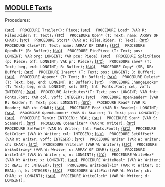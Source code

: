 
## [MODULE Texts](https://github.com/io-core/Edit/blob/main/Texts.Mod)

Procedures:

[(src)](https://github.com/io-core/Edit/blob/main/Texts.Mod#L81) `  PROCEDURE Trailer(): Piece;`
[(src)](https://github.com/io-core/Edit/blob/main/Texts.Mod#L87) `  PROCEDURE Load* (VAR R: Files.Rider; T: Text);`
[(src)](https://github.com/io-core/Edit/blob/main/Texts.Mod#L113) `  PROCEDURE Open* (T: Text; name: ARRAY OF CHAR);`
[(src)](https://github.com/io-core/Edit/blob/main/Texts.Mod#L131) `  PROCEDURE Store* (VAR W: Files.Rider; T: Text);`
[(src)](https://github.com/io-core/Edit/blob/main/Texts.Mod#L165) `  PROCEDURE Close*(T: Text; name: ARRAY OF CHAR);`
[(src)](https://github.com/io-core/Edit/blob/main/Texts.Mod#L173) `  PROCEDURE OpenBuf* (B: Buffer);`
[(src)](https://github.com/io-core/Edit/blob/main/Texts.Mod#L178) `  PROCEDURE FindPiece (T: Text; pos: LONGINT; VAR org: LONGINT; VAR pce: Piece);`
[(src)](https://github.com/io-core/Edit/blob/main/Texts.Mod#L190) `  PROCEDURE SplitPiece (p: Piece; off: LONGINT; VAR pr: Piece);`
[(src)](https://github.com/io-core/Edit/blob/main/Texts.Mod#L205) `  PROCEDURE Save* (T: Text; beg, end: LONGINT; B: Buffer);`
[(src)](https://github.com/io-core/Edit/blob/main/Texts.Mod#L223) `  PROCEDURE Copy* (SB, DB: Buffer);`
[(src)](https://github.com/io-core/Edit/blob/main/Texts.Mod#L232) `  PROCEDURE Insert* (T: Text; pos: LONGINT; B: Buffer);`
[(src)](https://github.com/io-core/Edit/blob/main/Texts.Mod#L251) `  PROCEDURE Append* (T: Text; B: Buffer);`
[(src)](https://github.com/io-core/Edit/blob/main/Texts.Mod#L255) `  PROCEDURE Delete* (T: Text; beg, end: LONGINT; B: Buffer);`
[(src)](https://github.com/io-core/Edit/blob/main/Texts.Mod#L273) `  PROCEDURE ChangeLooks* (T: Text; beg, end: LONGINT; sel: SET; fnt: Fonts.Font; col, voff: INTEGER);`
[(src)](https://github.com/io-core/Edit/blob/main/Texts.Mod#L290) `  PROCEDURE Attributes*(T: Text; pos: LONGINT; VAR fnt: Fonts.Font; VAR col, voff: INTEGER);`
[(src)](https://github.com/io-core/Edit/blob/main/Texts.Mod#L297) `  PROCEDURE OpenReader* (VAR R: Reader; T: Text; pos: LONGINT);`
[(src)](https://github.com/io-core/Edit/blob/main/Texts.Mod#L304) `  PROCEDURE Read* (VAR R: Reader; VAR ch: CHAR);`
[(src)](https://github.com/io-core/Edit/blob/main/Texts.Mod#L315) `  PROCEDURE Pos* (VAR R: Reader): LONGINT;`
[(src)](https://github.com/io-core/Edit/blob/main/Texts.Mod#L321) `  PROCEDURE OpenScanner* (VAR S: Scanner; T: Text; pos: LONGINT);`
[(src)](https://github.com/io-core/Edit/blob/main/Texts.Mod#L329) `  PROCEDURE Ten(n: INTEGER): REAL;`
[(src)](https://github.com/io-core/Edit/blob/main/Texts.Mod#L339) `  PROCEDURE Scan* (VAR S: Scanner);`
[(src)](https://github.com/io-core/Edit/blob/main/Texts.Mod#L406) `  PROCEDURE OpenWriter* (VAR W: Writer);`
[(src)](https://github.com/io-core/Edit/blob/main/Texts.Mod#L412) `  PROCEDURE SetFont* (VAR W: Writer; fnt: Fonts.Font);`
[(src)](https://github.com/io-core/Edit/blob/main/Texts.Mod#L416) `  PROCEDURE SetColor* (VAR W: Writer; col: INTEGER);`
[(src)](https://github.com/io-core/Edit/blob/main/Texts.Mod#L420) `  PROCEDURE SetOffset* (VAR W: Writer; voff: INTEGER);`
[(src)](https://github.com/io-core/Edit/blob/main/Texts.Mod#L424) `  PROCEDURE Write* (VAR W: Writer; ch: CHAR);`
[(src)](https://github.com/io-core/Edit/blob/main/Texts.Mod#L437) `  PROCEDURE WriteLn* (VAR W: Writer);`
[(src)](https://github.com/io-core/Edit/blob/main/Texts.Mod#L441) `  PROCEDURE WriteString* (VAR W: Writer; s: ARRAY OF CHAR);`
[(src)](https://github.com/io-core/Edit/blob/main/Texts.Mod#L447) `  PROCEDURE WriteInt* (VAR W: Writer; x, n: LONGINT);`
[(src)](https://github.com/io-core/Edit/blob/main/Texts.Mod#L463) `  PROCEDURE WriteHex* (VAR W: Writer; x: LONGINT);`
[(src)](https://github.com/io-core/Edit/blob/main/Texts.Mod#L474) ` PROCEDURE WriteReal* (VAR W: Writer; x: REAL; n: INTEGER);`
[(src)](https://github.com/io-core/Edit/blob/main/Texts.Mod#L504) `  PROCEDURE WriteRealFix* (VAR W: Writer; x: REAL; n, k: INTEGER);`
[(src)](https://github.com/io-core/Edit/blob/main/Texts.Mod#L525) `  PROCEDURE WritePair(VAR W: Writer; ch: CHAR; x: LONGINT);`
[(src)](https://github.com/io-core/Edit/blob/main/Texts.Mod#L530) `  PROCEDURE WriteClock* (VAR W: Writer; d: LONGINT);`

